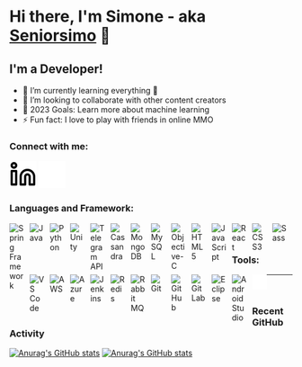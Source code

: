 # Hi there, I'm Simone - aka [Seniorsimo][twitch] 👋

## I'm a Developer!
- 🌱 I’m currently learning everything 🤣
- 👯 I’m looking to collaborate with other content creators
- 🥅 2023 Goals: Learn more about machine learning
- ⚡ Fun fact: I love to play with friends in online MMO

### Connect with me:

[![](./img/linkedin-light.svg)](https://www.linkedin.com/in/simone-picco-526661174#gh-light-mode-only)
[![](./img/linkedin-dark.svg)](https://www.linkedin.com/in/simone-picco-526661174#gh-dark-mode-only)

### Languages and Framework:
<img align="left" alt="Spring Framework" width="26px" src="https://www.vectorlogo.zone/logos/springio/springio-icon.svg" style="padding-right:10px;" />
<img align="left" alt="Java" width="26px" src="https://www.vectorlogo.zone/logos/java/java-vertical.svg" style="padding-right:10px;" />
<img align="left" alt="Python" width="26px" src="https://www.vectorlogo.zone/logos/python/python-icon.svg" style="padding-right:10px;" />
<img align="left" alt="Unity" width="26px" src="https://www.vectorlogo.zone/logos/unity3d/unity3d-icon.svg" style="padding-right:10px;" />
<img align="left" alt="Telegram API" width="26px" src="https://www.vectorlogo.zone/logos/telegram/telegram-icon.svg" style="padding-right:10px;" />
<img align="left" alt="Cassandra" width="26px" src="https://www.vectorlogo.zone/logos/apache_cassandra/apache_cassandra-icon.svg" style="padding-right:10px;" />
<img align="left" alt="MongoDB" width="26px" src="https://www.vectorlogo.zone/logos/mongodb/mongodb-icon.svg" style="padding-right:10px;" />
<img align="left" alt="MySQL" width="26px" src="https://www.vectorlogo.zone/logos/mysql/mysql-icon.svg" style="padding-right:10px;" />
<img align="left" alt="Objective-C" width="26px" src="https://www.vectorlogo.zone/logos/apple_objectivec/apple_objectivec-icon.svg" style="padding-right:10px;" />
<img align="left" alt="HTML5" width="26px" src="https://www.vectorlogo.zone/logos/w3_html5/w3_html5-icon.svg" style="padding-right:10px;" />
<img align="left" alt="JavaScript" width="26px" src="https://www.vectorlogo.zone/logos/javascript/javascript-icon.svg" style="padding-right:10px;" />
<img align="left" alt="React" width="26px" src="https://www.vectorlogo.zone/logos/reactjs/reactjs-icon.svg" style="padding-right:10px;" />
<img align="left" alt="CSS3" width="26px" src="https://www.vectorlogo.zone/logos/w3_css/w3_css-icon.svg" style="padding-right:10px;" />
<img align="left" alt="Sass" width="26px" src="https://www.vectorlogo.zone/logos/sass-lang/sass-lang-icon.svg" style="padding-right:10px;" />

---
<br>

### Tools:
<img align="left" alt="VS Code" width="26px" src="https://www.vectorlogo.zone/logos/visualstudio_code/visualstudio_code-icon.svg" style="padding-right:10px;" />
<img align="left" alt="AWS" width="26px" src="https://www.vectorlogo.zone/logos/amazon_aws/amazon_aws-icon.svg" style="padding-right:10px;" />
<img align="left" alt="Azure" width="26px" src="https://www.vectorlogo.zone/logos/microsoft_azure/microsoft_azure-icon.svg" style="padding-right:10px;" />
<img align="left" alt="Jenkins" width="26px" src="https://www.vectorlogo.zone/logos/jenkins/jenkins-icon.svg" style="padding-right:10px;" />
<img align="left" alt="Redis" width="26px" src="https://www.vectorlogo.zone/logos/redis/redis-icon.svg" style="padding-right:10px;" />
<img align="left" alt="Rabbit MQ" width="26px" src="https://www.vectorlogo.zone/logos/rabbitmq/rabbitmq-icon.svg" style="padding-right:10px;" />
<img align="left" alt="Git" width="26px" src="https://www.vectorlogo.zone/logos/git-scm/git-scm-icon.svg" style="padding-right:10px;" />
<img align="left" alt="GitHub" width="26px" src="https://www.vectorlogo.zone/logos/github/github-icon.svg" style="padding-right:10px;" />
<img align="left" alt="GitLab" width="26px" src="https://www.vectorlogo.zone/logos/gitlab/gitlab-icon.svg" style="padding-right:10px;" />
<img align="left" alt="Eclipse" width="26px" src="https://www.vectorlogo.zone/logos/eclipse/eclipse-icon.svg" style="padding-right:10px;" />
<img align="left" alt="Android Studio" width="26px" src="https://www.vectorlogo.zone/logos/android/android-icon.svg" style="padding-right:10px;" />
<img align="left" alt="Terminal" width="26px" src="./img/terminal-dark.svg" />

---
<br>

### Recent GitHub Activity

[![Anurag's GitHub stats](https://github-readme-stats.vercel.app/api?username=Seniorsimo&show_icons=true&theme=default)](https://github.com/anuraghazra/github-readme-stats#gh-light-mode-only)
[![Anurag's GitHub stats](https://github-readme-stats.vercel.app/api?username=Seniorsimo&show_icons=true&theme=dark)](https://github.com/anuraghazra/github-readme-stats#gh-dark-mode-only)

[twitch]: https://www.twitch.tv/seniorsimo
[linkedin]: https://www.linkedin.com/in/simone-picco-526661174

